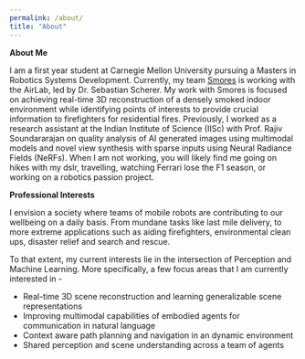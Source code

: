```yaml
---
permalink: /about/
title: "About"
---
```


**About Me**

<!-- I received my B.E. degree in Electrical and Electronics Engineering from Birla Institute of Technology and Science (BITS), Pilani in 2022. -->

I am a first year student at Carnegie Mellon University pursuing a Masters in Robotics Systems Development. Currently, my team [Smores](https://mrsdprojects.ri.cmu.edu/2025teamg/project-media/) is working with the AirLab, led by Dr. Sebastian Scherer. My work with Smores is focused on achieving real-time 3D reconstruction of a densely smoked indoor environment while identifying points of interests to provide crucial information to firefighters for residential fires. Previously, I worked as a research assistant at the Indian Institute of Science (IISc) with Prof. Rajiv Soundararajan on quality analysis of AI generated images using multimodal models and novel view synthesis with sparse inputs using Neural Radiance Fields (NeRFs). When I am not working, you will likely find me going on hikes with my dslr, travelling, watching Ferrari lose the F1 season, or working on a robotics passion project.

**Professional Interests**

I envision a society where teams of mobile robots are contributing to our wellbeing on a daily basis. From mundane tasks like last mile delivery, to more extreme applications such as aiding firefighters, environmental clean ups, disaster relief and search and rescue.

To that extent, my current interests lie in the intersection of Perception and Machine Learning. More specifically, a few focus areas that I am currently interested in -

* Real-time 3D scene reconstruction and learning generalizable scene representations
* Improving multimodal capabilities of embodied agents for communication in natural language
* Context aware path planning and navigation in an dynamic environment
* Shared perception and scene understanding across a team of agents
